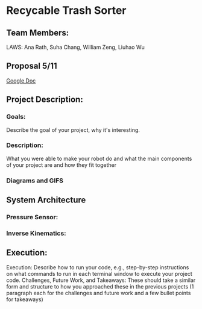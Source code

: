 # Recycable Trash Sorter
## Team Members:
LAWS: Ana Rath, Suha Chang, William Zeng, Liuhao Wu

## Proposal 5/11
[Google Doc](https://docs.google.com/document/d/1U5GDX519xxsTQEZ-CdnZdTD-etKLyl8Cw83zIqQJ3U4/edit?usp=sharing) 

## Project Description:
### Goals:
Describe the goal of your project, why it's interesting.
### Description:
What you were able to make your robot do and what the main components of your project are and how they fit together
### Diagrams and GIFS

## System Architecture
### Pressure Sensor:
### Inverse Kinematics:

## Execution:
Execution: Describe how to run your code, e.g., step-by-step instructions on what commands to run in each terminal window to execute your project code.
Challenges, Future Work, and Takeaways: These should take a similar form and structure to how you approached these in the previous projects (1 paragraph each for the challenges and future work and a few bullet points for takeaways)

